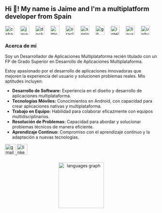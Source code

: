<h2 align="left">Hi 👋! My name is Jaime and I'm a multiplatform developer from Spain</h2>



<div align="left">
  <img src="https://cdn.jsdelivr.net/gh/devicons/devicon/icons/csharp/csharp-original.svg" height="30" alt="csharp logo"  />
  <img width="12" />
  <img src="https://cdn.jsdelivr.net/gh/devicons/devicon/icons/java/java-original.svg" height="30" alt="java logo"  />
  <img width="12" />
  <img src="https://cdn.jsdelivr.net/gh/devicons/devicon/icons/docker/docker-original.svg" height="30" alt="docker logo"  />
  <img width="12" />
  <img src="https://cdn.jsdelivr.net/gh/devicons/devicon/icons/mysql/mysql-original.svg" height="30" alt="mysql logo"  />
  <img width="12" />
  <img src="https://cdn.jsdelivr.net/gh/devicons/devicon/icons/oracle/oracle-original.svg" height="30" alt="oracle logo"  />
  <img width="12" />
  <img src="https://cdn.jsdelivr.net/gh/devicons/devicon/icons/spring/spring-original.svg" height="30" alt="spring logo"  />
  <img width="12" />
  <img src="https://cdn.jsdelivr.net/gh/devicons/devicon/icons/git/git-original.svg" height="30" alt="git logo"  />
  <img width="12" />
  <img src="https://cdn.jsdelivr.net/gh/devicons/devicon/icons/intellij/intellij-original.svg" height="30" alt="intellij logo"  />
  <img width="12" />
  <img src="https://cdn.jsdelivr.net/gh/devicons/devicon/icons/linux/linux-original.svg" height="30" alt="linux logo"  />
  <img width="12" />
  <img src="https://cdn.jsdelivr.net/gh/devicons/devicon/icons/unity/unity-original.svg" height="30" alt="unity logo"  />
</div>

###

<h3>Acerca de mí</h3>
<p>
  Soy un Desarrollador de Aplicaciones Multiplataforma recién titulado con un FP de Grado Superior en Desarrollo de Aplicaciones Multiplataforma.
</p>
<p>
  Estoy apasionado por el desarrollo de aplicaciones innovadoras que mejoren la experiencia del usuario y solucionen problemas reales. Mis aptitudes incluyen:
  <ul>
    <li><strong>Desarrollo de Software:</strong> Experiencia en el diseño y desarrollo de aplicaciones multiplataforma.</li>
    <li><strong>Tecnologías Móviles:</strong> Conocimientos en Android, con capacidad para crear aplicaciones nativas y 
multiplataforma.</li>
    <li><strong>Trabajo en Equipo:</strong> Habilidad para colaborar eficazmente con equipos multidisciplinarios.</li>
    <li><strong>Resolución de Problemas:</strong> Capacidad para abordar y solucionar problemas técnicos de manera eficiente.</li>
    <li><strong>Aprendizaje Continuo:</strong> Compromiso con el aprendizaje continuo y la adaptación a nuevas tecnologías.</li>
  </ul>
</p>

<div align="left">
  <a href="mailto:jaimee.pallaress@gmail.com" target="_blank">
    <img src="https://img.shields.io/static/v1?message=Gmail&logo=gmail&label=&color=D14836&logoColor=white&labelColor=&style=for-the-badge" height="35" alt="gmail logo"  />
  </a>
  <a href="https://www.linkedin.com/in/jaime-pallares-mediavilla/" target="_blank">
    <img src="https://img.shields.io/static/v1?message=LinkedIn&logo=linkedin&label=&color=0077B5&logoColor=white&labelColor=&style=for-the-badge" height="35" alt="linkedin logo"  />
  </a>
</div>

###

<div align="center">
  <img src="https://github-readme-stats.vercel.app/api/top-langs?username=S3rend1pi4&locale=en&hide_title=false&layout=compact&card_width=320&langs_count=5&theme=dracula&hide_border=false" height="150" alt="languages graph"  />
</div>

###

###

<!-- <br clear="both">

<img src="https://raw.githubusercontent.com/S3rend1pi4/S3rend1pi4/output/snake.svg" alt="Snake animation" />
-->

###
